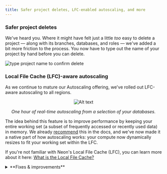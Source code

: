 ```yaml
---
title: Safer project deletes, LFC-enabled autoscaling, and more
---
```


### Safer project deletes

We've heard you. Where it might have felt just a little _too_ easy to delete a project &#8212; along with its branches, databases, and roles &#8212; we've added a bit more friction to the process. You now have to type out the name of your project by hand before you can delete.

![type project name to confirm delete](/docs/relnotes/confirm_delete.png)

### Local File Cache (LFC)-aware autoscaling

As we continue to mature our Autoscaling offering, we've rolled out LFC-aware autoscaling to all regions.

<div align="center">
  <img src="/docs/relnotes/autoscaling_real.png" alt="Alt text" />
  <p style={{ marginTop: '-15px', fontSize: '80%' }}><em>One hour of real-time autoscaling from a selection of your databases.</em></p>
</div>

The idea behind this feature is to improve performance by keeping your entire working set (a subset of frequently accessed or recently used data) in memory. We already [recommend](/docs/manage/endpoints#sizing-your-compute-based-on-the-working-set) this in the docs, and we've now made it a native part of how autoscaling works: your compute now dynamically resizes to fit your working set within the LFC.

If you're not familiar with Neon's Local File Cache (LFC), you can learn more about it here: [What is the Local File Cache?](/docs/extensions/neon#what-is-the-local-file-cache)

<details>
<summary>**Fixes & improvements**</summary>

- The authorization flow initiated by `neon auth` now asks for additional permissions. This update is part of the groundwork for the upcoming Early Access release for Organization accounts. Stay tuned!
- We now dynamically set the maximum size of the LFC (Local File Cache) according to your compute's max vCPU. Previously, the max size was set to a static 100 GiB, which sometimes caused compute to run out of space in the LFC disk.
- We've renamed our **Free Tier** to **Free Plan** everywhere: our website, our docs, and our console.
- Fixed a mismatch between a selected timezone range (UTC) and the local timezone showing on different graphs on the Monitoring page, which sometimes caused misleading reports or missing data.

</details>
